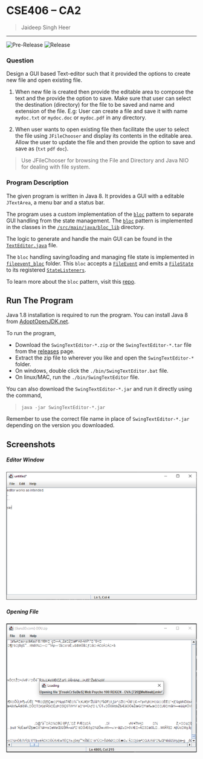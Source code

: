 # CSE406 – CA2
> Jaideep Singh Heer
---
![Pre-Release](https://github.com/jaideepheer/LPU-CSE406-CA2.SwingTextEditor/workflows/Pre-Release/badge.svg)
![Release](https://github.com/jaideepheer/LPU-CSE406-CA2.SwingTextEditor/workflows/release/badge.svg)

### Question
Design a GUI based Text-editor such that it provided the options to create new file and
open existing file.

1. When new file is created then provide the editable area to compose the text and the
provide the option to save.
Make sure that user can select the destination (directory) for the file to be saved and name
and extension of the file.
E.g: User can create a file and save it with name `mydoc.txt` or `mydoc.doc` or `mydoc.pdf` in
any directory.

2. When user wants to open existing file then facilitate the user to select the file using
`JFileChooser` and
display its contents in the editable area. Allow the user to update the file and then provide the
option to save and save as (`txt` `pdf` `doc`).

> Use JFileChooser for browsing the File and Directory and Java NIO for dealing with
file system. 

### Program Description
The given program is written in Java 8.
It provides a GUI with a editable `JTextArea`, a menu bar and a status bar.

The program uses a custom implementation of the [`bloc`](./src/main/java/bloc_lib/Bloc.java) pattern to separate GUI handling from the state management.
The [`bloc`](./src/main/java/bloc_lib/Bloc.java) pattern is implemented in the classes in the [`/src/main/java/bloc_lib`](./src/main/java/bloc_lib) directory.

The logic to generate and handle the main GUI can be found in the [`TextEditor.java`](./src/main/java/TextEditor.java) file. 

The `bloc` handling saving/loading and managing file state is implemented in [`fileevent_bloc`](./src/main/java/blocs/fileevent_bloc) folder.
This `bloc` accepts a [`FileEvent`](./src/main/java/blocs/fileevent_bloc/FileEvent.java) and emits a [`FileState`](./src/main/java/blocs/fileevent_bloc/FileState.java) to its registered [`StateListeners`](./src/main/java/bloc_lib/StateListener.java).

To learn more about the `bloc` pattern, visit this [repo](https://github.com/felangel/bloc/tree/master/packages/bloc).

## Run The Program

Java 1.8 installation is required to run the program.
You can install Java 8 from [AdoptOpenJDK.net](https://adoptopenjdk.net/?variant=openjdk8&jvmVariant=openj9).

To run the program,
 - Download the `SwingTextEditor-*.zip` or the `SwingTextEditor-*.tar` file from the [releases](/releases) page.
 - Extract the zip file to wherever you like and open the `SwingTextEditor-*` folder.
 - On windows, double click the `./bin/SwingTextEditor.bat` file.
 - On linux/MAC, run the `./bin/SwingTextEditor` file.
 
You can also download the `SwingTextEditor-*.jar` and run it directly using the command,
> `java -jar SwingTextEditor-*.jar`

Remember to use the correct file name in place of `SwingTextEditor-*.jar` depending on the version you downloaded.
 
 
## Screenshots

##### Editor Window
![Editor Window](./res/editor_window.png)

##### Opening File
![Opening File](./res/open_file.png)